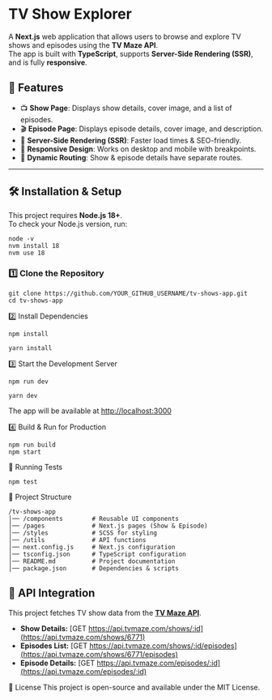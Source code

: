 # TV Show Explorer

A **Next.js** web application that allows users to browse and explore TV shows and episodes using the **TV Maze API**.  
The app is built with **TypeScript**, supports **Server-Side Rendering (SSR)**, and is fully **responsive**.

## 🚀 Features
- 📺 **Show Page**: Displays show details, cover image, and a list of episodes.
- 🎬 **Episode Page**: Displays episode details, cover image, and description.
- 🔄 **Server-Side Rendering (SSR)**: Faster load times & SEO-friendly.
- 🎨 **Responsive Design**: Works on desktop and mobile with breakpoints.
- 🔗 **Dynamic Routing**: Show & episode details have separate routes.

---

## 🛠 Installation & Setup
This project requires **Node.js 18+**.  
To check your Node.js version, run:
```
node -v
nvm install 18
nvm use 18
```

### 1️⃣ Clone the Repository
```
git clone https://github.com/YOUR_GITHUB_USERNAME/tv-shows-app.git
cd tv-shows-app
```

2️⃣ Install Dependencies
```
npm install
```
```
yarn install
```

3️⃣ Start the Development Server
```
npm run dev
```
```
yarn dev
```

The app will be available at [http://localhost:3000](http://localhost:3000)

4️⃣ Build & Run for Production
```
npm run build
npm start
```

🔬 Running Tests
```
npm test
```

📂 Project Structure
```
/tv-shows-app
│── /components        # Reusable UI components
│── /pages             # Next.js pages (Show & Episode)
│── /styles            # SCSS for styling
│── /utils             # API functions
│── next.config.js     # Next.js configuration
│── tsconfig.json      # TypeScript configuration
│── README.md          # Project documentation
│── package.json       # Dependencies & scripts
```

## 📡 API Integration
This project fetches TV show data from the **[TV Maze API](https://www.tvmaze.com/api)**.

- **Show Details:** [GET https://api.tvmaze.com/shows/:id](https://api.tvmaze.com/shows/6771)
- **Episodes List:** [GET https://api.tvmaze.com/shows/:id/episodes](https://api.tvmaze.com/shows/6771/episodes)
- **Episode Details:** [GET https://api.tvmaze.com/episodes/:id](https://api.tvmaze.com/episodes/:id)

📜 License
This project is open-source and available under the MIT License.